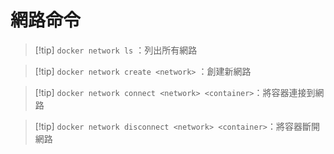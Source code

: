 # 網路命令

>[!tip]     `docker network ls` ：列出所有網路

>[!tip]     `docker network create <network>` ：創建新網路

>[!tip]     `docker network connect <network> <container>`：將容器連接到網路

>[!tip]     `docker network disconnect <network> <container>`：將容器斷開網路
>


